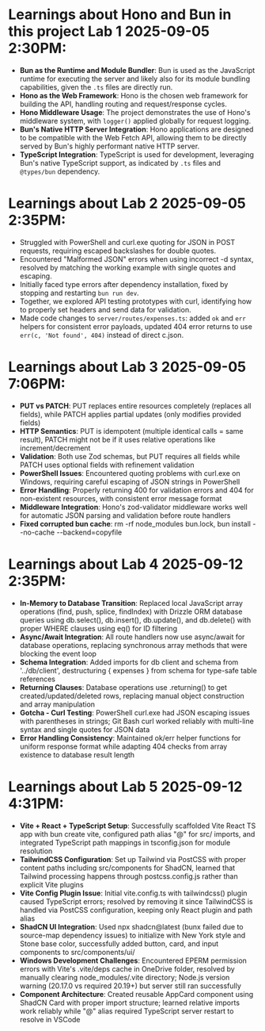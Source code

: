 # Learnings about Hono and Bun in this project Lab 1 2025-09-05 2:30PM:

*   **Bun as the Runtime and Module Bundler**: Bun is used as the JavaScript runtime for executing the server and likely also for its module bundling capabilities, given the `.ts` files are directly run.
*   **Hono as the Web Framework**: Hono is the chosen web framework for building the API, handling routing and request/response cycles.
*   **Hono Middleware Usage**: The project demonstrates the use of Hono's middleware system, with `logger()` applied globally for request logging.
*   **Bun's Native HTTP Server Integration**: Hono applications are designed to be compatible with the Web Fetch API, allowing them to be directly served by Bun's highly performant native HTTP server.
*   **TypeScript Integration**: TypeScript is used for development, leveraging Bun's native TypeScript support, as indicated by `.ts` files and `@types/bun` dependency.

# Learnings about Lab 2 2025-09-05 2:35PM:

- Struggled with PowerShell and curl.exe quoting for JSON in POST requests, requiring escaped backslashes for double quotes.
- Encountered "Malformed JSON" errors when using incorrect -d syntax, resolved by matching the working example with single quotes and escaping.
- Initially faced type errors after dependency installation, fixed by stopping and restarting `bun run dev`.
- Together, we explored API testing prototypes with curl, identifying how to properly set headers and send data for validation.
- Made code changes to `server/routes/expenses.ts`: added `ok` and `err` helpers for consistent error payloads, updated 404 error returns to use `err(c, 'Not found', 404)` instead of direct c.json.

# Learnings about Lab 3 2025-09-05 7:06PM:

- **PUT vs PATCH**: PUT replaces entire resources completely (replaces all fields), while PATCH applies partial updates (only modifies provided fields)
- **HTTP Semantics**: PUT is idempotent (multiple identical calls = same result), PATCH might not be if it uses relative operations like increment/decrement
- **Validation**: Both use Zod schemas, but PUT requires all fields while PATCH uses optional fields with refinement validation
- **PowerShell Issues**: Encountered quoting problems with curl.exe on Windows, requiring careful escaping of JSON strings in PowerShell
- **Error Handling**: Properly returning 400 for validation errors and 404 for non-existent resources, with consistent error message format
- **Middleware Integration**: Hono's zod-validator middleware works well for automatic JSON parsing and validation before route handlers
- **Fixed corrupted bun cache**: rm -rf node_modules bun.lock, bun install --no-cache --backend=copyfile

# Learnings about Lab 4 2025-09-12 2:35PM:

- **In-Memory to Database Transition**: Replaced local JavaScript array operations (find, push, splice, findIndex) with Drizzle ORM database queries using db.select(), db.insert(), db.update(), and db.delete() with proper WHERE clauses using eq() for ID filtering
- **Async/Await Integration**: All route handlers now use async/await for database operations, replacing synchronous array methods that were blocking the event loop
- **Schema Integration**: Added imports for db client and schema from '../db/client', destructuring { expenses } from schema for type-safe table references
- **Returning Clauses**: Database operations use .returning() to get created/updated/deleted rows, replacing manual object construction and array manipulation
- **Gotcha - Curl Testing**: PowerShell curl.exe had JSON escaping issues with parentheses in strings; Git Bash curl worked reliably with multi-line syntax and single quotes for JSON data
- **Error Handling Consistency**: Maintained ok/err helper functions for uniform response format while adapting 404 checks from array existence to database result length

# Learnings about Lab 5 2025-09-12 4:31PM:

- **Vite + React + TypeScript Setup**: Successfully scaffolded Vite React TS app with bun create vite, configured path alias "@" for src/ imports, and integrated TypeScript path mappings in tsconfig.json for module resolution
- **TailwindCSS Configuration**: Set up Tailwind via PostCSS with proper content paths including src/components for ShadCN, learned that Tailwind processing happens through postcss.config.js rather than explicit Vite plugins
- **Vite Config Plugin Issue**: Initial vite.config.ts with tailwindcss() plugin caused TypeScript errors; resolved by removing it since TailwindCSS is handled via PostCSS configuration, keeping only React plugin and path alias
- **ShadCN UI Integration**: Used npx shadcn@latest (bunx failed due to source-map dependency issues) to initialize with New York style and Stone base color, successfully added button, card, and input components to src/components/ui/
- **Windows Development Challenges**: Encountered EPERM permission errors with Vite's .vite/deps cache in OneDrive folder, resolved by manually clearing node_modules/.vite directory; Node.js version warning (20.17.0 vs required 20.19+) but server still ran successfully
- **Component Architecture**: Created reusable AppCard component using ShadCN Card with proper import structure; learned relative imports work reliably while "@" alias required TypeScript server restart to resolve in VSCode
